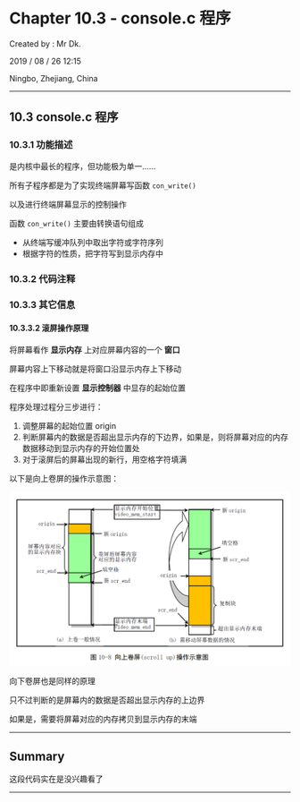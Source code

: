 # Chapter 10.3 - console.c 程序

Created by : Mr Dk.

2019 / 08 / 26 12:15

Ningbo, Zhejiang, China

---

## 10.3 console.c 程序

### 10.3.1 功能描述

是内核中最长的程序，但功能极为单一......

所有子程序都是为了实现终端屏幕写函数 `con_write()`

以及进行终端屏幕显示的控制操作

函数 `con_write()` 主要由转换语句组成

* 从终端写缓冲队列中取出字符或字符序列
* 根据字符的性质，把字符写到显示内存中

### 10.3.2 代码注释

### 10.3.3 其它信息

#### 10.3.3.2 滚屏操作原理

将屏幕看作 __显示内存__ 上对应屏幕内容的一个 __窗口__

屏幕内容上下移动就是将窗口沿显示内存上下移动

在程序中即重新设置 __显示控制器__ 中显存的起始位置

程序处理过程分三步进行：

1. 调整屏幕的起始位置 origin
2. 判断屏幕内的数据是否超出显示内存的下边界，如果是，则将屏幕对应的内存数据移动到显示内存的开始位置处
3. 对于滚屏后的屏幕出现的新行，用空格字符填满

以下是向上卷屏的操作示意图：

![10-8](../img/10-8.png)

向下卷屏也是同样的原理

只不过判断的是屏幕内的数据是否超出显示内存的上边界

如果是，需要将屏幕对应的内存拷贝到显示内存的末端

---

## Summary

这段代码实在是没兴趣看了

---

